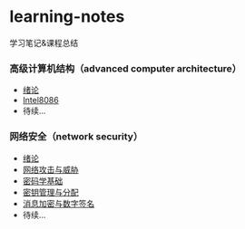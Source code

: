 # learning-notes

学习笔记&amp;课程总结

### 高级计算机结构（advanced computer architecture）

- [绪论](./advanced-computer-architecture/0.exordium.md)
- [Intel8086](./advanced-computer-architecture/1.Intel8086.md)
- 待续...

### 网络安全（network security）

- [绪论](./network-security/0.exordium.md)
- [网络攻击与威胁](./network-security/1.threats-and-attacks-of-network.md)
- [密码学基础](./network-security/2.foundations-of-cryptography.md)
- [密钥管理与分配](./network-security/3.key-management-and-allocation.md)
- [消息加密与数字签名](./network-security/4.message-authentication-and-digital-signature.md)
- 待续...
